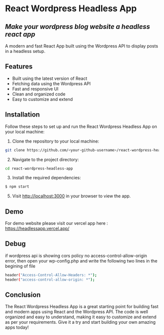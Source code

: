 # React Wordpress Headless App
## _Make your wordpress blog website a headless react app_

A modern and fast React App built using the Wordpress API to display posts in a headless setup.

## Features
-    Built using the latest version of React
-    Fetching data using the Wordpress API
-    Fast and responsive UI
-    Clean and organized code
-    Easy to customize and extend

## Installation
Follow these steps to set up and run the React Wordpress Headless App on your local machine:
1. Clone the repository to your local machine:
```sh
git clone https://github.com/<your-github-username>/react-wordpress-headless-app.git
```
2. Navigate to the project directory:
```sh
cd react-wordpress-headless-app
```
3. Install the required dependencies:

```sh
$ npm start
```

5. Visit [http://localhost:3000](http://localhost:3000) in your browser to view the app.



## Demo 

For demo website please visit our vercel app here : https://headlessapp.vercel.app/


## Debug
if wordpress api is showing cors policy no access-control-allow-origin error, then open your wp-config.php and write the following two lines in the begining of file
```sh
header("Access-Control-Allow-Headers: *");
header("access-control-allow-origin: *");
```

## Conclusion

The React Wordpress Headless App is a great starting point for building fast and modern apps using React and the Wordpress API. The code is well organized and easy to understand, making it easy to customize and extend as per your requirements. Give it a try and start building your own amazing apps today!


